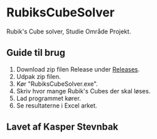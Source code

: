 # RubiksCubeSolver
Rubik's Cube solver, Studie Område Projekt.

## Guide til brug
1. Download zip filen Release under [Releases](https://github.com/Stevnbak/RubiksCubeSolver/releases).
2. Udpak zip filen.
3. Kør "RubiksCubeSolver.exe".
4. Skriv hvor mange Rubik's Cubes der skal løses.
5. Lad programmet kører.
6. Se resultaterne i Excel arket.

## Lavet af Kasper Stevnbak
